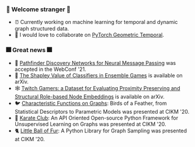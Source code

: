 ### :sparkler: Welcome stranger :sparkler:
- :alarm_clock: Currently working on machine learning for temporal and dynamic graph structured data.
- :robot: I would love to collaborate on [PyTorch Geometric Temporal](https://github.com/benedekrozemberczki/pytorch_geometric_temporal).

### :fireworks: Great news :fireworks:
- :brain: [Pathfinder Discovery Networks for Neural Message Passing](https://arxiv.org/abs/2010.12878) was accepted in the WebConf '21.
- :crystal_ball: [The Shapley Value of Classifiers in Ensemble Games](https://arxiv.org/abs/2101.02153) is available on arXiv.
- :spider_web: [Twitch Gamers: a Dataset for Evaluating Proximity Preserving and Structural Role-based Node Embeddings](https://arxiv.org/abs/2101.03091) is available on arXiv.
- :bird: [Characteristic Functions on Graphs](https://github.com/benedekrozemberczki/FEATHER): Birds of a Feather, from Statistical Descriptors to Parametric Models was presented at CIKM '20.
- :japanese_castle: [Karate Club](https://github.com/benedekrozemberczki/karateclub): An API Oriented Open-source Python Framework for Unsupervised Learning on Graphs was presented at CIKM '20.
- :cat2: [Little Ball of Fur](https://github.com/benedekrozemberczki/littleballoffur): A Python Library for Graph Sampling was presented at CIKM '20.
